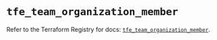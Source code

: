 # `tfe_team_organization_member`

Refer to the Terraform Registry for docs: [`tfe_team_organization_member`](https://registry.terraform.io/providers/hashicorp/tfe/0.62.0/docs/resources/team_organization_member).
